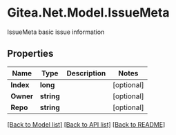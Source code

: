 # Gitea.Net.Model.IssueMeta
IssueMeta basic issue information

## Properties

Name | Type | Description | Notes
------------ | ------------- | ------------- | -------------
**Index** | **long** |  | [optional] 
**Owner** | **string** |  | [optional] 
**Repo** | **string** |  | [optional] 

[[Back to Model list]](../README.md#documentation-for-models) [[Back to API list]](../README.md#documentation-for-api-endpoints) [[Back to README]](../README.md)

